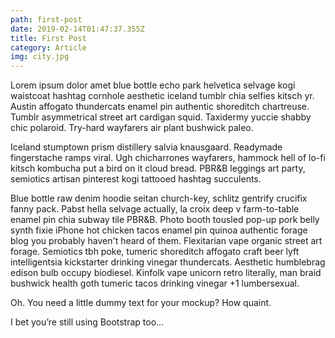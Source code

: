 ```yaml
---
path: first-post
date: 2019-02-14T01:47:37.355Z
title: First Post
category: Article
img: city.jpg
---
```


Lorem ipsum dolor amet blue bottle echo park helvetica selvage kogi waistcoat hashtag cornhole aesthetic iceland tumblr chia selfies kitsch yr. Austin affogato thundercats enamel pin authentic shoreditch chartreuse. Tumblr asymmetrical street art cardigan squid. Taxidermy yuccie shabby chic polaroid. Try-hard wayfarers air plant bushwick paleo.

Iceland stumptown prism distillery salvia knausgaard. Readymade fingerstache ramps viral. Ugh chicharrones wayfarers, hammock hell of lo-fi kitsch kombucha put a bird on it cloud bread. PBR&B leggings art party, semiotics artisan pinterest kogi tattooed hashtag succulents.

Blue bottle raw denim hoodie seitan church-key, schlitz gentrify crucifix fanny pack. Pabst hella selvage actually, la croix deep v farm-to-table enamel pin chia subway tile PBR&B. Photo booth tousled pop-up pork belly synth fixie iPhone hot chicken tacos enamel pin quinoa authentic forage blog you probably haven't heard of them. Flexitarian vape organic street art forage. Semiotics tbh poke, tumeric shoreditch affogato craft beer lyft intelligentsia kickstarter drinking vinegar thundercats. Aesthetic humblebrag edison bulb occupy biodiesel. Kinfolk vape unicorn retro literally, man braid bushwick health goth tumeric tacos drinking vinegar +1 lumbersexual.

Oh. You need a little dummy text for your mockup? How quaint.

I bet you’re still using Bootstrap too…
